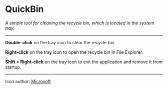 # QuickBin

*A simple tool for cleaning the recycle bin, which is located in the system tray.*

---

**Double-click** on the tray icon to clear the recycle bin.

**Right-click** on the tray icon to open the recycle bin in File Explorer.

**Shift + Right-click** on the tray icon to exit the application and remove it from startup.

---

Icon author: [Microsoft](https://www.figma.com/community/file/836835755999342788 "Microsoft")
